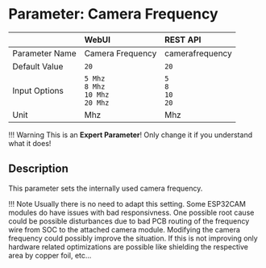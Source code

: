 # Parameter: Camera Frequency

|                   | WebUI               | REST API
|:---               |:---                 |:----
| Parameter Name    | Camera Frequency    | camerafrequency
| Default Value     | `20`                | `20`
| Input Options     | `5 Mhz`<br>`8 Mhz`<br>`10 Mhz`<br>`20 Mhz` | `5`<br>`8`<br>`10`<br>`20`
| Unit              | Mhz                 | Mhz


!!! Warning
    This is an **Expert Parameter**! Only change it if you understand what it does!  


## Description

This parameter sets the internally used camera frequency.


!!! Note
    Usually there is no need to adapt this setting. Some ESP32CAM modules do have issues
    with bad responsivness. One possible root cause could be possible disturbances due to
    bad PCB routing of the frequency wire from SOC to the attached camera module. Modifying the
    camera frequency could possibly improve the situation. If this is not improving only hardware
    related optimizations are possible like shielding the respective area by copper foil, etc...
    
